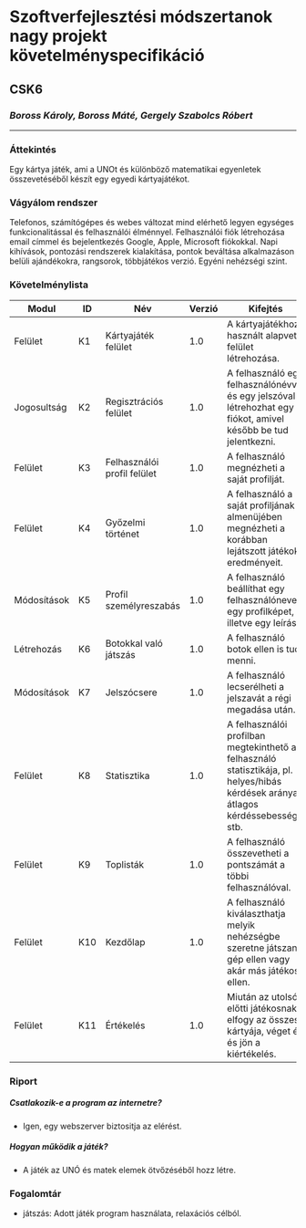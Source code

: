 # Szoftverfejlesztési módszertanok nagy projekt követelményspecifikáció
## CSK6
### *Boross Károly, Boross Máté, Gergely Szabolcs Róbert*
---
### Áttekintés
Egy kártya játék, ami a UNOt és különböző matematikai egyenletek összevetéséből készít egy egyedi kártyajátékot.
### Vágyálom rendszer
Telefonos, számítógépes és webes változat mind elérhető legyen egységes funkcionalitással és felhasználói élménnyel. Felhasználói fiók létrehozása email címmel és bejelentkezés Google, Apple, Microsoft fiókokkal. 
Napi kihívások, pontozási rendszerek kialakítása, pontok beváltása alkalmazáson belüli ajándékokra, rangsorok, többjátékos verzió. Egyéni nehézségi szint.
### Követelménylista
|Modul|ID|Név|Verzió|Kifejtés|
|-----|--|---|------|--------|
|Felület|K1|Kártyajáték felület|1.0|A kártyajátékhoz használt alapvető felület létrehozása.|
|Jogosultság|K2|Regisztrációs felület|1.0|A felhasználó egy felhasználónévvel és egy jelszóval létrehozhat egy fiókot, amivel később be tud jelentkezni.|
|Felület|K3|Felhasználói profil felület|1.0|A felhasználó megnézheti a saját profilját.|
|Felület|K4|Győzelmi történet|1.0|A felhasználó a saját profiljának almenüjében megnézheti a korábban lejátszott játékok eredményeit.|
|Módosítások|K5|Profil személyreszabás|1.0|A felhasználó beállíthat egy felhasználónevet, egy profilképet, illetve egy leírást.|
|Létrehozás|K6|Botokkal való játszás|1.0|A felhasználó botok ellen is tud menni.|
|Módosítások|K7|Jelszócsere|1.0|A felhasználó lecserélheti a jelszavát a régi megadása után.|
|Felület|K8|Statisztika|1.0|A felhasználói profilban megtekinthető a felhasználó statisztikája, pl. helyes/hibás kérdések aránya, átlagos kérdéssebesség stb.|
|Felület|K9|Toplisták|1.0|A felhasználó összevetheti a pontszámát a többi felhasználóval.|
|Felület|K10|Kezdőlap|1.0|A felhasználó kiválaszthatja melyik nehézségbe szeretne játszani gép ellen vagy akár más játékos ellen.|
|Felület|K11|Értékelés|1.0|Miután az utolsó előtti játékosnak elfogy az összes kártyája, véget ér és jön a kiértékelés.|
### Riport
##### Csatlakozik-e a program az internetre?
- Igen, egy webszerver biztositja az elérést. 
##### Hogyan működik a játék?
- A játék az UNÓ és matek elemek ötvőzéséből hozz létre.
### Fogalomtár
- játszás: Adott játék program használata, relaxációs célból.